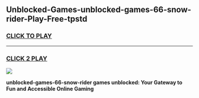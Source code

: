 
## Unblocked-Games-unblocked-games-66-snow-rider-Play-Free-tpstd
<h3>
<a href="https://premium76.site?title=unblocked-games-66-snow-rider&ref=23A">CLICK TO PLAY</a></h3>
<hr>

<h3>
<a href="https://premium76.site?title=unblocked-games-66-snow-rider&ref=23A">CLICK 2 PLAY</a>
  
</h3>

<a href="https://premium76.site?title=unblocked-games-66-snow-rider&ref=23A"><img src="https://clearcache.store/games.png"></a>


**unblocked-games-66-snow-rider games unblocked: Your Gateway to Fun and Accessible Online Gaming**
